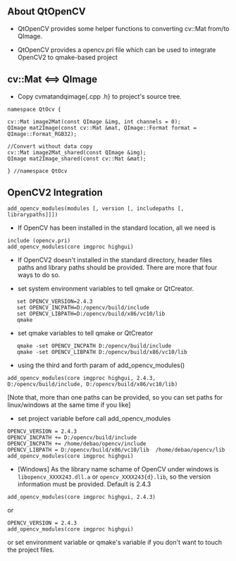 ## About QtOpenCV

 * QtOpenCV provides some helper functions to converting cv::Mat from/to QImage.

 * QtOpenCV provides a opencv.pri file which can be used to integrate OpenCV2 to qmake-based project

## cv::Mat <==> QImage

 * Copy cvmatandqimage{.cpp .h} to project's source tree.

```
namespace QtOcv {

cv::Mat image2Mat(const QImage &img, int channels = 0);
QImage mat2Image(const cv::Mat &mat, QImage::Format format = QImage::Format_RGB32);

//Convert without data copy
cv::Mat image2Mat_shared(const QImage &img);
QImage mat2Image_shared(const cv::Mat &mat);

} //namespace QtOcv
```

## OpenCV2 Integration

```
add_opencv_modules(modules [, version [, includepaths [, librarypaths]]])
```

 * If OpenCV has been installed in the standard location, all we need is

```
include (opencv.pri)
add_opencv_modules(core imgproc highgui)
```

 * If OpenCV2 doesn't installed in the standard directory, header files paths and library paths should be provided. There are more that four ways to do so.

  * set system environment variables to tell qmake or QtCreator.
```
   set OPENCV_VERSION=2.4.3
   set OPENCV_INCPATH=D:/opencv/build/include
   set OPENCV_LIBPATH=D:/opencv/build/x86/vc10/lib
   qmake
```

  * set qmake variables to tell qmake or QtCreator
```
   qmake -set OPENCV_INCPATH D:/opencv/build/include
   qmake -set OPENCV_LIBPATH D:/opencv/build/x86/vc10/lib
```

  * using the third and forth param of add_opencv_modules()
```
add_opencv_modules(core imgproc highgui, 2.4.3, D:/opencv/build/include, D:/opencv/build/x86/vc10/lib)
```
[Note that, more than one paths can be provided, so you can set paths for linux/windows at the same time if you like]

  * set project variable before call add_opencv_modules
```
OPENCV_VERSION = 2.4.3
OPENCV_INCPATH += D:/opencv/build/include
OPENCV_INCPATH += /home/debao/opencv/include
OPENCV_LIBPATH = D:/opencv/build/x86/vc10/lib  /home/debao/opencv/lib
add_opencv_modules(core imgproc highgui)
```


 * [Windows] As the library name schame of OpenCV under windows is `libopencv_XXXX243.dll.a` or `opencv_XXXX243{d}.lib`, so the version information must be provided. Default is 2.4.3

```
add_opencv_modules(core imgproc highgui, 2.4.3)
```

or

```
OPENCV_VERSION = 2.4.3
add_opencv_modules(core imgproc highgui)
```

or set environment variable or qmake's variable if you don't want to touch the project files.